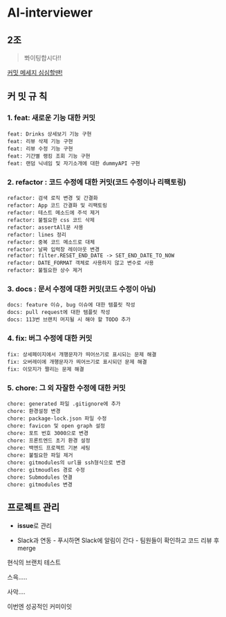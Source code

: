# AI-interviewer

## 2조

> 뽜이팅합시다!!

[커밋 메세지 심심할땐!](https://gitmoji.dev/)

## 커 밋 규 칙

### 1. feat: 새로운 기능 대한 커밋

```
feat: Drinks 상세보기 기능 구현
feat: 리뷰 삭제 기능 구현
feat: 리뷰 수정 기능 구현
feat: 기간별 랭킹 조회 기능 구현
feat: 랜덤 닉네임 및 자기소개에 대한 dummyAPI 구현
```

### 2. refactor : 코드 수정에 대한 커밋(코드 수정이나 리팩토링)

```
refactor: 검색 로직 변경 및 간결화
refactor: App 코드 간결화 및 리팩토링
refactor: 테스트 메소드에 주석 제거
refactor: 불필요한 css 코드 삭제
refactor: assertAll문 사용
refactor: lines 정리
refactor: 중복 코드 메소드로 대체
refactor: 날짜 입력창 레이아웃 변경
refactor: filter.RESET_END_DATE -> SET_END_DATE_TO_NOW
refactor: DATE_FORMAT 객체로 사용하지 않고 변수로 사용
refactor: 불필요한 상수 제거
```

### 3. docs : 문서 수정에 대한 커밋(코드 수정이 아님)

```
docs: feature 이슈, bug 이슈에 대한 템플릿 작성
docs: pull request에 대한 템플릿 작성
docs: 113번 브랜치 머지될 시 해야 할 TODO 추가
```

### 4. fix: 버그 수정에 대한 커밋

```
fix: 상세페이지에서 개행문자가 띄어쓰기로 표시되는 문제 해결
fix: 오버레이에 개행문자가 띄어쓰기로 표시되던 문제 해결
fix: 이모지가 짤리는 문제 해결
```

### 5. chore: 그 외 자잘한 수정에 대한 커밋

```
chore: generated 파일 .gitignore에 추가
chore: 환경설정 변경
chore: package-lock.json 파일 수정
chore: favicon 및 open graph 설정
chore: 포트 번호 3000으로 변경
chore: 프론트엔드 초기 환경 설정
chore: 백엔드 프로젝트 기본 세팅
chore: 불필요한 파일 제거
chore: gitmodules의 url을 ssh형식으로 변경
chore: gitmoudles 경로 수정
chore: Submodules 연결
chore: gitmodules 변경
```

## 프로젝트 관리

- **issue**로 관리

- Slack과 연동 - 푸시하면 Slack에 알림이 간다 - 팀원들이 확인하고 코드 리뷰 후 merge
  
현식의 브랜치 테스트 


스윽.....



사악....

이번엔 성공적인 커미이잇
